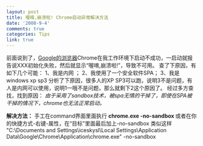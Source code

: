```yaml
---
layout: post
title: 喔唷,崩溃啦! Chrome启动异常解决方法
date: '2008-9-4'
comments: true
categories: Tips
link: true
---
```

前面说到了，<a href="../../../?action=show&amp;id=378">Google的浏览器</a>Chrome在我工作环境下启动不成功，一启动就报告说XXX初始化失败，然后就显示“喔唷,崩溃啦!”，导致不可用。
查了下原因，有如下几个可能：
1、我是内网 ；
2、我使用了一个安全软件SPA；
3、我是windows xp sp3
分析了下原因，很多人的XP SP3可以跑，说明3不是问题，有人是内网可以使用，说明1一哦不是问题，那么就剩下2这个原因了。
经过多方查找，找到原因：
<em>由于采用了sandbox技术，被spa无情的干掉了，即使在SPA被干掉的情况下，chrome也无法正常启动。 </em>

<strong>解决方法：</strong>
手工在command界面里面执行 <strong>chrome.exe -no-sandbox </strong>
或者在你的快捷方式-右键-属性，在“目标”里面最后加上-no-sandbox 类似这样
"C:\Documents and Settings\iceskysl\Local Settings\Application Data\Google\Chrome\Application\chrome.exe" -no-sandbox
